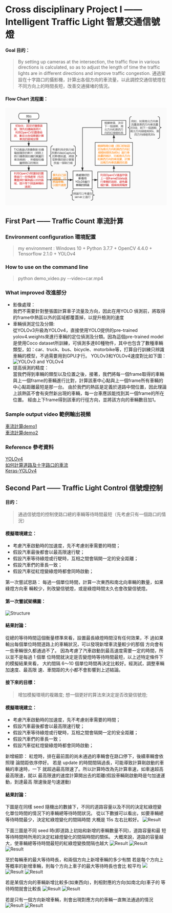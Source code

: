 # Cross disciplinary Project I —— Intelligent Traffic Light 智慧交通信號燈

#### Goal 目的：
> By setting up cameras at the intersection, the traffic flow in various directions is calculated, so as to adjust the length of time the traffic lights are in different directions and improve traffic congestion.
> 通過架設在十字路口的攝影機，計算出各個方向的車流量，以此調控交通信號燈在不同方向上的時間長短，改善交通擁堵的情況。

#### Flow Chart 流程圖：
![FlowChart](/FlowChart.jpg)

## First Part —— Traffic Count 車流計算
### Environment configuration 環境配置
> my environment : Windows 10 + Python 3.7.7 + OpenCV 4.4.0 + Tensorflow 2.1.0 + YOLOv4
### How to use on the command line
> python demo_video.py --video=car.mp4
### What improved 改進部分
* 影像處理：   
我們不需要針對整張圖計算車子流量及方向，因此在用YOLO 偵測前，將取得的frame中熱區以外的區域都覆蓋掉，以提升檢測的速度
* 車輛偵測定位及分類:  
從YOLOv3升級為YOLOv4，直接使用YOLO提供的pre-trained yolov4.weights來進行車輛的定位偵測及分類。因為這個pre-trained model是使用Coco dataset所訓練，可偵測多達80種物件，其中也包含了數種車輛類型，如：car、truck、bus、bicycle、motorbike等，打算自行訓練只辨識車輛的模型，不過需要用到GPU才行。
YOLOv3和YOLOv4速度對比如下圖：
![YOLOv3 and YOLOv4](https://user-images.githubusercontent.com/4096485/82835867-f1c62380-9ecd-11ea-9134-1598ed2abc4b.png)
* 提高偵測的精度：   
當我們得到車輛的類型以及位置之後，接著，我們將每一個frame取得的車輛與上一個frame的車輛進行比對，計算該車中心點與上一個frame所有車輛的中心點距離最短是那一台。
由於我們的熱區是定義於道路中間位置，因此理論上該熱區不會有突然新出現的車輛，每一台車應該能找到其一個frame的所在位置。
經由上下frame得到該車的行徑方向，並將該方向的車輛數目加1。
### Sample output video 範例輸出視頻
[車流計算demo1](https://youtu.be/lHy2d0_w_XU)  
[車流計算demo2](https://youtu.be/TYbNcwF694Y)  
### Reference 參考資料
[YOLOv4]( https://github.com/AlexeyAB/darknet)  
[如何計算道路及十字路口的車流](https://chtseng.wordpress.com/2018/11/03/%E5%A6%82%E4%BD%95%E8%A8%88%E7%AE%97%E9%81%93%E8%B7%AF%E5%8F%8A%E5%8D%81%E5%AD%97%E8%B7%AF%E5%8F%A3%E7%9A%84%E8%BB%8A%E6%B5%81/)  
[Keras-YOLOv4]( https://github.com/miemie2013/Keras-YOLOv4)  

## Second Part —— Traffic Light Control 信號燈控制
#### 目的：
> 通過信號燈的控制使路口總的車輛等待時間最短（先考慮只有一個路口的情況）
#### 模擬環境建立：
* 考慮汽車啟動時的加速度，先不考慮剎車需要的時間；
* 假設汽車最後都會以最高限速行駛；
* 假設汽車等待綠燈或行駛時，互相之間會隔開一定的安全距離；
* 假設汽車們的車長一致；
* 假設汽車從紅燈變綠燈時都會同時啟動；

第一次嘗試思路：
每過一個單位時間，計算一次東西和南北向車輛的數量，如果綠燈方向車
輛較少，則改變信號燈，或是綠燈時間太久也會改變信號燈。

#### 第一次嘗試架構圖：
![Structure](https://github.com/Lvma-0323/Cross-disciplinary-Projects/blob/master/structure.PNG)
#### 結果討論：
從總的等待時間這個衡量標準來看，設置最長綠燈時間沒有任何效果，不
過如果輸出每個單位時間道路上的車輛狀況，可以發現新增車流量較少的那個
方向會有一些車輛很久都通過不了。
因為考慮了汽車啟動到最高速度需要一定的時間，所以並不是每過 1 個單
位時間就決定是否變燈時等待時間最短，以上述特定條件下的模擬結果來看，
大約間隔 6～10 個單位時間再決定比較好。經測試，調整車輛加速度、最高限
速、車間距的大小都不會影響到上述結論。
#### 接下來的目標：
> 增加模擬環境的複雜度;
> 想一個更好的算法來決定是否改變信號燈;
#### 模擬環境建立：
* 考慮汽車啟動時的加速度，先不考慮剎車需要的時間；
* 假設汽車最後都會以最高限速行駛；
* 假設汽車等待綠燈或行駛時，互相之間會隔開一定的安全距離；
* 假設汽車們的車長一致；
* 假設汽車從紅燈變綠燈時都會同時啟動；

新增細節：
紅燈時，排在最前面的尚未通過的車輛會在路口停下，後續車輛會依照理
論間距依序停好。
若是 update 的時間間隔過長，可能導致計算剛啟動的車輛的車速時，一下
就超過最高限速了。所以計算時改為先計算車速，如車速超高最高限速，就以
最高限速的速度計算開出去的距離(假設車輛剛啟動時是勻加速運動，到達最高
限速後是勻速運動)
#### 結果討論：
下圖是在同樣 seed 隨機出的數據下，不同的道路容量以及不同的決定紅綠燈變
化單位時間的情況下的車輛總等待時間狀況。
從以下數據可以看出，如要車輛總等待時間最少，決定紅綠燈變化的間隔時間
大概是 15s 左右比較好。
![Result](https://github.com/Lvma-0323/Cross-disciplinary-Projects/blob/master/result1.PNG)

下面三圖是不同 seed 時(即道路上初始和新增的車輛數量不同)，道路容量和最
短等待時間時所用的決定紅綠燈變化的間隔時間的關係。
大概來說，道路的容量越大，使車輛總等待時間最短的紅綠燈變換間隔也越大
![Result](https://github.com/Lvma-0323/Cross-disciplinary-Projects/blob/master/result2.PNG)
![Result](https://github.com/Lvma-0323/Cross-disciplinary-Projects/blob/master/result3.PNG)
![Result](https://github.com/Lvma-0323/Cross-disciplinary-Projects/blob/master/result4.PNG)

至於每輛車的最大等待時長，和兩個方向上新增車輛的多少有關
若是每个方向上等概率的新增車輛，則每个方向上車子的最大等待時長也會比
較平均
<img src = "https://github.com/Lvma-0323/Cross-disciplinary-Projects/blob/master/situation1.PNG" width = "375">
![Result](https://github.com/Lvma-0323/Cross-disciplinary-Projects/blob/master/situation1.PNG)
![Result](https://github.com/Lvma-0323/Cross-disciplinary-Projects/blob/master/output1.PNG)

若是某個方向的車輛新增比較多(如東西向)，則相對應的方向(如南北向)車子的
等待時間就會比較長
![Result](https://github.com/Lvma-0323/Cross-disciplinary-Projects/blob/master/situation2.PNG)
![Result](https://github.com/Lvma-0323/Cross-disciplinary-Projects/blob/master/output2.PNG)

若是只有一個方向新增車輛，則會出現對應方向的車輛一直無法通過的情況
![Result](https://github.com/Lvma-0323/Cross-disciplinary-Projects/blob/master/situation3.PNG)
![Result](https://github.com/Lvma-0323/Cross-disciplinary-Projects/blob/master/output3.PNG)
